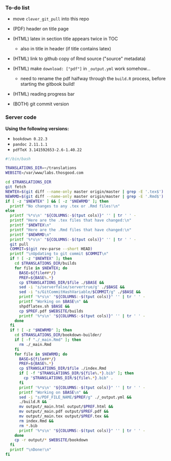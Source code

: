 ### To-do list

- move `clever_git_pull` into this repo

- (PDF) header on title page
- (HTML) latex in section title appears twice in TOC
  + also in title in header (if title contains latex)
- (HTML) link to github copy of Rmd source ("source" metadata)
- (HTML) make `download: ["pdf"]` in `_output.yml` work somehow...
  + need to rename the pdf halfway through the `build.R` process, before starting the gitbook build!
- (HTML) reading progress bar
- (BOTH) git commit version

### Server code

**Using the following versions:**
- `bookdown 0.22.3`
- `pandoc 2.11.1.1`
- `pdfTeX 3.141592653-2.6-1.40.22`

```bash
#!/bin/bash

TRANSLATIONS_DIR=~/translations
WEBSITE=/var/www/labs.thosgood.com

cd $TRANSLATIONS_DIR
git fetch
NEWTEX=$(git diff --name-only master origin/master | grep -E '.tex$')
NEWRMD=$(git diff --name-only master origin/master | grep -E '.Rmd$')
if [ -z "$NEWTEX" ] && [ -z "$NEWRMD" ]; then
  printf "No changes to any .tex or .Rmd files!\n"
else
  printf '%*s\n' "${COLUMNS:-$(tput cols)}" '' | tr ' ' -
  printf "Here are the .tex files that have changed:\n"
  printf "$NEWTEX\n"
  printf "Here are the .Rmd files that have changed:\n"
  printf "$NEWRMD\n"
  printf '%*s\n' "${COLUMNS:-$(tput cols)}" '' | tr ' ' -
  git pull
  COMMIT=$(git rev-parse --short HEAD)
  printf "\nUpdating to git commit $COMMIT\n"
  if ! [ -z "$NEWTEX" ]; then
    cd $TRANSLATIONS_DIR/builds
    for file in $NEWTEX; do
      BASE=${file##*/}
      PREF=${BASE%.*}
      cp $TRANSLATIONS_DIR/$file ./$BASE &&
      sed -i 's/serverfalse/servertrue/g' ./$BASE &&
      sed -i "s/GitCommitHashVariable/$COMMIT/g" ./$BASE &&
      printf '%*s\n' "${COLUMNS:-$(tput cols)}" '' | tr ' ' -
      printf "Working on $BASE\n" &&
      shpdflatex.sh $BASE &&
      cp $PREF.pdf $WEBSITE/builds
      printf '%*s\n' "${COLUMNS:-$(tput cols)}" '' | tr ' ' -
    done
  fi
  if ! [ -z "$NEWRMD" ]; then
    cd $TRANSLATIONS_DIR/bookdown-builder/
    if [ -f "./_main.Rmd" ]; then
      rm ./_main.Rmd
    fi
    for file in $NEWRMD; do
      BASE=${file##*/}
      PREF=${BASE%.*}
      cp $TRANSLATIONS_DIR/$file ./index.Rmd
      if [ -f "$TRANSLATIONS_DIR/${file%.*}.bib" ]; then
        cp "$TRANSLATIONS_DIR/${file%.*}.bib" .
      fi
      printf '%*s\n' "${COLUMNS:-$(tput cols)}" '' | tr ' ' -
      printf "Working on $BASE\n" &&
      sed -i "s/PDF_FILE_NAME/$PREF/g" ./_output.yml &&
      ./build.R &&
      mv output/_main.html output/$PREF.html &&
      mv output/_main.pdf output/$PREF.pdf &&
      mv output/_main.tex output/$PREF.tex &&
      rm index.Rmd &&
      rm *.bib
      printf '%*s\n' "${COLUMNS:-$(tput cols)}" '' | tr ' ' -
    done
    cp -r output/* $WEBSITE/bookdown
  fi
  printf "\nDone!\n"
fi
```

